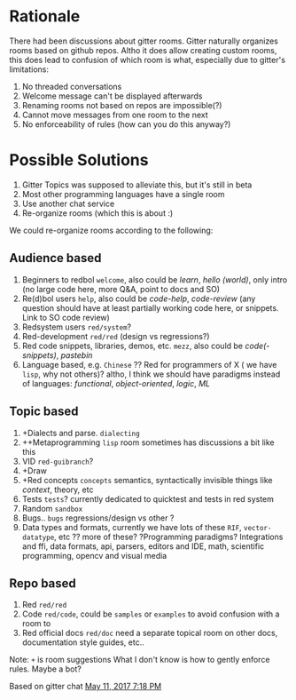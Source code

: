 # Rationale
There had been discussions about gitter rooms. Gitter naturally organizes rooms based on github repos. Altho it does allow creating custom rooms, this does lead to confusion of which room is what, especially due to gitter's limitations:

1. No threaded conversations
2. Welcome message can't be displayed afterwards
3. Renaming rooms not based on repos are impossible(?)
4. Cannot move messages from one room to the next
5. No enforceability of rules (how can you do this anyway?)

# Possible Solutions
1. Gitter Topics was supposed to alleviate this, but it's still in beta
2. Most other programming languages have a single room
3. Use another chat service
4. Re-organize rooms (which this is about :)

We could re-organize rooms according to the following:

## Audience based
1. Beginners to redbol `welcome`, also could be *learn*, *hello (world)*, only intro (no large code here, more Q&A, point to docs and SO)
2. Re(d)bol users `help`, also could be *code-help*, *code-review* (any question should have at least partially working code here, or snippets. Link to SO code review)
3. Redsystem users `red/system`?
4. Red-development `red/red` (design vs regressions?)
5. Red code snippets, libraries, demos, etc. `mezz`, also could be *code(-snippets)*, *pastebin*
6. Language based, e.g. `Chinese`
?? Red for programmers of X ( we have  `lisp`, why not others)? altho, I think we should have paradigms instead of languages: *functional*, *object-oriented*, *logic*, *ML*

## Topic based
1. +Dialects and parse. `dialecting`
2. ++Metaprogramming `lisp` room sometimes has discussions a bit like this
3. VID `red-guibranch`?
4. +Draw
5. +Red concepts `concepts` semantics, syntactically invisible things like *context*, theory, etc
6. Tests `tests`? currently dedicated to quicktest and tests in red system
7. Random `sandbox`
8. Bugs.. `bugs` regressions/design vs other ?
9. Data types and formats, currently we have lots of these `RIF`, `vector-datatype`, etc
?? more of these? 
?Programming paradigms? Integrations and ffi, data formats, api, parsers, editors and IDE, math, scientific programming, opencv and visual media

## Repo based
1. Red `red/red`
2. Code `red/code`, could be `samples` or `examples` to avoid confusion with a room to
3. Red official docs `red/doc` need a separate topical room on other docs, documentation style guides, etc.. 

Note: `+` is room suggestions
What I don't know is how to gently enforce rules. Maybe a bot?

Based on gitter chat [May 11, 2017 7:18 PM](https://gitter.im/red/red/welcome?at=591472988a05641b1170bfde)